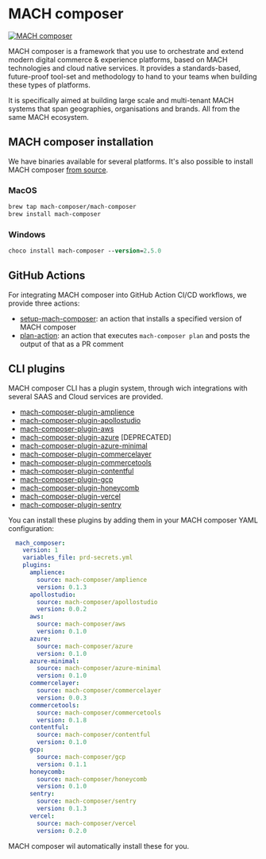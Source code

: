 # MACH composer

[![MACH
composer](https://github.com/mach-composer/mach-composer-cli/blob/main/docs/src/_img/logo.png?raw=true)](https://docs.machcomposer.io)

MACH composer is a framework that you use to orchestrate and extend modern
digital commerce & experience platforms, based on MACH technologies and cloud
native services. It provides a standards-based, future-proof tool-set and
methodology to hand to your teams when building these types of platforms.

It is specifically aimed at building large scale and multi-tenant MACH systems
that span geographies, organisations and brands. All from the same MACH
ecosystem.


## MACH composer installation

We have binaries available for several platforms. It's also possible to install MACH composer [from source](https://github.com/mach-composer/mach-composer-cli).

### MacOS

```bash
brew tap mach-composer/mach-composer
brew install mach-composer
```

### Windows

```ps
choco install mach-composer --version=2.5.0
```

## GitHub Actions

For integrating MACH composer into GitHub Action CI/CD workflows, we provide
three actions:

- [setup-mach-composer](https://github.com/mach-composer/setup-mach-composer):
  an action that installs a specified version of MACH composer
- [plan-action](https://github.com/mach-composer/plan-action): an action that
  executes `mach-composer plan` and posts the output of that as a PR comment


## CLI plugins

MACH composer CLI has a plugin system, through wich integrations with several SAAS and Cloud services are provided.

- [mach-composer-plugin-amplience](https://github.com/mach-composer/mach-composer-plugin-amplience)
- [mach-composer-plugin-apollostudio](https://github.com/mach-composer/mach-composer-plugin-apollostudio)
- [mach-composer-plugin-aws](https://github.com/mach-composer/mach-composer-plugin-aws)
- [mach-composer-plugin-azure](https://github.com/mach-composer/mach-composer-plugin-azure) \[DEPRECATED]
- [mach-composer-plugin-azure-minimal](https://github.com/mach-composer/mach-composer-plugin-azure-minimal)
- [mach-composer-plugin-commercelayer](https://github.com/mach-composer/mach-composer-plugin-commercelayer)
- [mach-composer-plugin-commercetools](https://github.com/mach-composer/mach-composer-plugin-commercetools)
- [mach-composer-plugin-contentful](https://github.com/mach-composer/mach-composer-plugin-contentful)
- [mach-composer-plugin-gcp](https://github.com/mach-composer/mach-composer-plugin-gcp)
- [mach-composer-plugin-honeycomb](https://github.com/mach-composer/mach-composer-plugin-honeycomb)
- [mach-composer-plugin-vercel](https://github.com/mach-composer/mach-composer-plugin-vercel)
- [mach-composer-plugin-sentry](https://github.com/mach-composer/mach-composer-plugin-sentry)

You can install these plugins by adding them in your MACH composer YAML configuration:

```yaml
  mach_composer:
    version: 1
    variables_file: prd-secrets.yml
    plugins:
      amplience:
        source: mach-composer/amplience
        version: 0.1.3
      apollostudio:
        source: mach-composer/apollostudio
        version: 0.0.2
      aws:
        source: mach-composer/aws
        version: 0.1.0
      azure:
        source: mach-composer/azure
        version: 0.1.0
      azure-minimal:
        source: mach-composer/azure-minimal
        version: 0.1.0
      commercelayer:
        source: mach-composer/commercelayer
        version: 0.0.3
      commercetools:
        source: mach-composer/commercetools
        version: 0.1.8
      contentful:
        source: mach-composer/contentful
        version: 0.1.0
      gcp:
        source: mach-composer/gcp
        version: 0.1.1
      honeycomb:
        source: mach-composer/honeycomb
        version: 0.1.0
      sentry:
        source: mach-composer/sentry
        version: 0.1.3
      vercel:
        source: mach-composer/vercel
        version: 0.2.0
```

MACH composer wil automatically install these for you.

